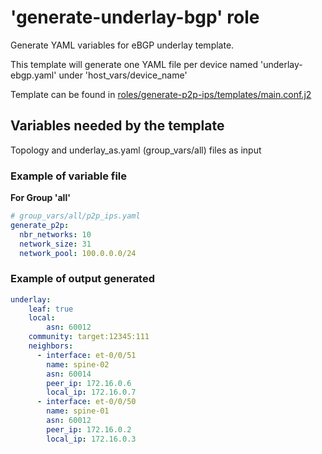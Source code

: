 
# 'generate-underlay-bgp' role

Generate YAML variables for eBGP underlay template.

This template will generate one YAML file per device named 'underlay-ebgp.yaml' under 'host_vars/device_name'

Template can be found in [roles/generate-p2p-ips/templates/main.conf.j2 ](templates/main.conf.j2)

## Variables needed by the template

Topology and underlay_as.yaml (group_vars/all) files as input

### Example of variable file

**For Group 'all'**
```yaml
# group_vars/all/p2p_ips.yaml
generate_p2p:
  nbr_networks: 10
  network_size: 31
  network_pool: 100.0.0.0/24
```

### Example of output generated
```yaml
underlay:
    leaf: true
    local:
        asn: 60012
    community: target:12345:111
    neighbors:
      - interface: et-0/0/51
        name: spine-02
        asn: 60014
        peer_ip: 172.16.0.6
        local_ip: 172.16.0.7
      - interface: et-0/0/50
        name: spine-01
        asn: 60012
        peer_ip: 172.16.0.2
        local_ip: 172.16.0.3
```
